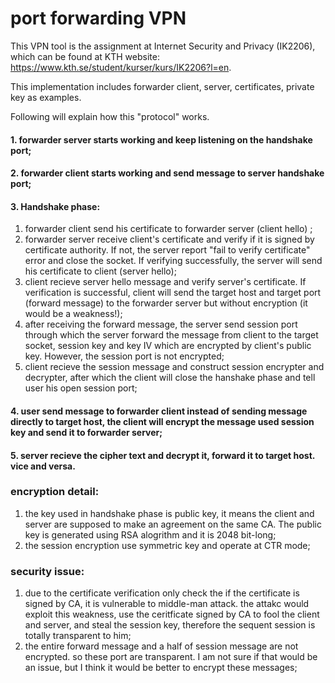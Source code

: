 # port forwarding VPN

This VPN tool  is the assignment at Internet Security and Privacy (IK2206), which can be found at KTH website: https://www.kth.se/student/kurser/kurs/IK2206?l=en. 

This implementation includes forwarder client, server, certificates, private key as examples. 

Following will explain how this "protocol" works. 

#### 1. forwarder server starts working and keep listening on the handshake port;
#### 2. forwarder client starts working and send message to server handshake port;
#### 3. Handshake phase:
  1. forwarder client send his certificate to forwarder server (client hello) ;
  2. forwarder server receive client's certificate and verify if it is signed by certificate authority. If not, the server report "fail to verify certificate" error and close the socket. If verifying successfully, the server will send his certificate to client (server hello); 
  3. client recieve server hello message and verify server's certificate. If verification is successful, client will send the target host and target port (forward message) to the forwarder server but without encryption (it would be a weakness!); 
  4. after receiving the forward message, the server send session port through which the server forward the message from client to the target socket, session key and key IV which are encrypted by client's public key. However, the session port is not encrypted;
  5. client recieve the session message and construct session encrypter and decrypter, after which the client will close the hanshake phase and tell user his open session port;

#### 4. user send message to forwarder client instead of sending message directly to target host, the client will encrypt the message used session key and send it to forwarder server; 
#### 5. server recieve the cipher text and decrypt it, forward it to target host. vice and versa. 

### encryption detail:
  1. the key used in handshake phase is public key, it means the client and server are supposed to make an agreement on the same CA. The public key is generated using RSA alogrithm and it is 2048 bit-long;
  2. the session encryption use symmetric key and operate at CTR mode;
  
  ### security issue: 
   1. due to the certificate verification only check the if the certificate is signed by CA, it is vulnerable to middle-man attack. the attakc would exploit this weakness, use the ceritficate signed by CA to fool the client and server, and steal the session key, therefore the sequent session is totally transparent to him;
   2. the entire forward message and a half of session message are not encrypted. so these port are transparent. I am not sure if that would be an issue, but I think it would be better to encrypt these messages;
   
